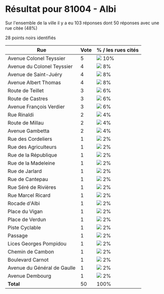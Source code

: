 # Résultat pour 81004 - Albi

Sur l'ensemble de la ville il y a eu 103 réponses dont 50 réponses avec une rue citée (48%)

28 points noirs identifiés

| Rue | Vote | % / les rues cités|
|-----|------|-------------------|
| Avenue Colonel Teyssier | 5 | <img src="../../img/bar_10.gif" />&nbsp;10%|
| Avenue du Colonel Teyssier | 4 | <img src="../../img/bar_8.gif" />&nbsp;8%|
| Avenue de Saint-Juéry | 4 | <img src="../../img/bar_8.gif" />&nbsp;8%|
| Avenue Albert Thomas | 4 | <img src="../../img/bar_8.gif" />&nbsp;8%|
| Route de Teillet | 3 | <img src="../../img/bar_6.gif" />&nbsp;6%|
| Route de Castres | 3 | <img src="../../img/bar_6.gif" />&nbsp;6%|
| Avenue François Verdier | 3 | <img src="../../img/bar_6.gif" />&nbsp;6%|
| Rue Rinaldi | 2 | <img src="../../img/bar_4.gif" />&nbsp;4%|
| Route de Millau | 2 | <img src="../../img/bar_4.gif" />&nbsp;4%|
| Avenue Gambetta | 2 | <img src="../../img/bar_4.gif" />&nbsp;4%|
| Rue des Cordeliers | 1 | <img src="../../img/bar_2.gif" />&nbsp;2%|
| Rue des Agriculteurs | 1 | <img src="../../img/bar_2.gif" />&nbsp;2%|
| Rue de la République | 1 | <img src="../../img/bar_2.gif" />&nbsp;2%|
| Rue de la Madeleine | 1 | <img src="../../img/bar_2.gif" />&nbsp;2%|
| Rue de Jarlard | 1 | <img src="../../img/bar_2.gif" />&nbsp;2%|
| Rue de Cantepau | 1 | <img src="../../img/bar_2.gif" />&nbsp;2%|
| Rue Séré de Rivières | 1 | <img src="../../img/bar_2.gif" />&nbsp;2%|
| Rue Marcel Ricard | 1 | <img src="../../img/bar_2.gif" />&nbsp;2%|
| Rocade d'Albi | 1 | <img src="../../img/bar_2.gif" />&nbsp;2%|
| Place du Vigan | 1 | <img src="../../img/bar_2.gif" />&nbsp;2%|
| Place de Verdun | 1 | <img src="../../img/bar_2.gif" />&nbsp;2%|
| Piste Cyclable | 1 | <img src="../../img/bar_2.gif" />&nbsp;2%|
| Passage | 1 | <img src="../../img/bar_2.gif" />&nbsp;2%|
| Lices Georges Pompidou | 1 | <img src="../../img/bar_2.gif" />&nbsp;2%|
| Chemin de Cambon | 1 | <img src="../../img/bar_2.gif" />&nbsp;2%|
| Boulevard Carnot | 1 | <img src="../../img/bar_2.gif" />&nbsp;2%|
| Avenue du Général de Gaulle | 1 | <img src="../../img/bar_2.gif" />&nbsp;2%|
| Avenue Dembourg | 1 | <img src="../../img/bar_2.gif" />&nbsp;2%|
| **Total** | 50 | 100%|
